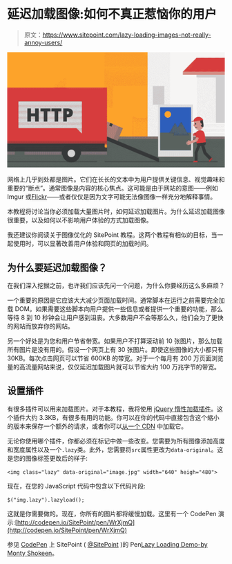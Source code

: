 # 延迟加载图像:如何不真正惹恼你的用户

> 原文：<https://www.sitepoint.com/lazy-loading-images-not-really-annoy-users/>

![Lazy loading](img/b8c6ac8eee67fcfb7b085c265c2d157e.png)

网络上几乎到处都是图片。它们在长长的文本中为用户提供关键信息、视觉趣味和重要的“断点”。通常图像是内容的核心焦点。这可能是由于网站的意图——例如 Imgur 或[Flickr](http://www.flickr.com/)——或者仅仅是因为文字可能无法像图像一样充分地解释事情。

本教程将讨论当你必须加载大量图片时，如何延迟加载图片。为什么延迟加载图像很重要，以及如何以不影响用户体验的方式加载图像。

我还建议你阅读关于图像优化的 SitePoint 教程。这两个教程有相似的目标，当一起使用时，可以显著改善用户体验和网页的加载时间。

## 为什么要延迟加载图像？

在我们深入挖掘之前，也许我们应该先问一个问题，为什么你要经历这么多麻烦？

一个重要的原因是它应该大大减少页面加载时间。通常脚本在运行之前需要完全加载 DOM。如果需要这些脚本向用户提供一些信息或者提供一个重要的功能，那么等待 8 到 10 秒钟会让用户感到沮丧。大多数用户不会等那么久，他们会为了更快的网站而放弃你的网站。

另一个好处是为您和用户节省带宽。如果用户不打算滚动前 10 张图片，那么加载所有图片是没有用的。假设一个网页上有 30 张图片。即使这些图像的大小都只有 30KB。每次点击网页可以节省 600KB 的带宽。对于一个每月有 200 万页面浏览量的高流量网站来说，仅仅延迟加载图片就可以节省大约 100 万兆字节的带宽。

## 设置插件

有很多插件可以用来加载图片。对于本教程，我将使用 [jQuery 惰性加载插件](http://www.appelsiini.net/projects/lazyload)。这个插件大约 3.3KB，有很多有用的功能。你可以在你的代码中直接包含这个缩小的版本来保存一个额外的请求，或者你可以[从一个 CDN](https://cdnjs.cloudflare.com/ajax/libs/jquery.lazyload/1.9.1/jquery.lazyload.min.js) 中加载它。

无论你使用哪个插件，你都必须在标记中做一些改变。您需要为所有图像添加高度和宽度属性以及一个`.lazy`类。此外，您需要将`src`属性更改为`data-original`。这是您的图像标签更改后的样子:

```
<img class="lazy" data-original="image.jpg" width="640" heigh="480">
```

现在，在您的 JavaScript 代码中包含以下代码片段:

```
$("img.lazy").lazyload();
```

这就是你需要做的。现在，你所有的图片都将缓慢加载。这里有一个 CodePen 演示:[http://codepen.io/SitePoint/pen/WrXjmQ](http://codepen.io/SitePoint/pen/WrXjmQ)

参见 [CodePen](http://codepen.io) 上 SitePoint ( [@SitePoint](http://codepen.io/SitePoint) )的 Pen[Lazy Loading Demo-by Monty Shokeen](http://codepen.io/SitePoint/pen/WrXjmQ/)。
